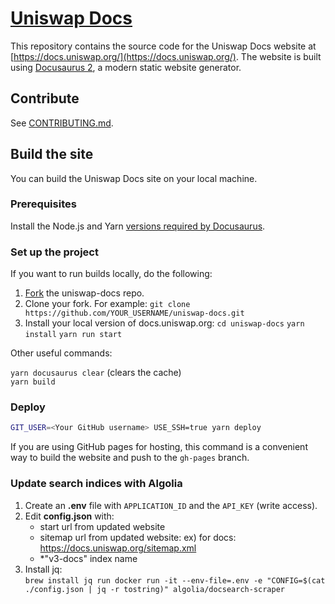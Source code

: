 # [Uniswap Docs](https://docs.uniswap.org/)

This repository contains the source code for the Uniswap Docs website at [https://docs.uniswap.org/](https://docs.uniswap.org/). The website is built using [Docusaurus 2](https://v2.docusaurus.io/), a modern static website generator.

## Contribute

See [CONTRIBUTING.md](https://github.com/Uniswap/uniswap-docs/blob/main/CONTRIBUTING.md).

## Build the site

You can build the Uniswap Docs site on your local machine.

### Prerequisites

Install the Node.js and Yarn [versions required by Docusaurus](https://docusaurus.io/docs/installation#requirements).

### Set up the project

If you want to run builds locally, do the following:

1. [Fork](https://docs.github.com/en/get-started/quickstart/fork-a-repo#forking-a-repository) the uniswap-docs repo.
2. Clone your fork. For example:
`git clone https://github.com/YOUR_USERNAME/uniswap-docs.git`
3. Install your local version of docs.uniswap.org:
`cd uniswap-docs`
`yarn install`
`yarn run start`

Other useful commands:

`yarn docusaurus clear` (clears the cache)<br>
`yarn build`

### Deploy

```sh
GIT_USER=<Your GitHub username> USE_SSH=true yarn deploy
```

If you are using GitHub pages for hosting, this command is a convenient way to build the website and push to the `gh-pages` branch.

### Update search indices with Algolia

1. Create an **.env** file with `APPLICATION_ID` and the `API_KEY` (write access).
2. Edit **config.json** with:
   * start url from updated website
   * sitemap url from updated website: ex) for docs: https://docs.uniswap.org/sitemap.xml
   * *"v3-docs" index name
3. Install jq:<br>
   `brew install jq run docker run -it --env-file=.env -e "CONFIG=$(cat ./config.json | jq -r tostring)" algolia/docsearch-scraper`
